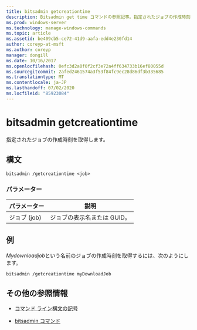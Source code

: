 ```yaml
---
title: bitsadmin getcreationtime
description: Bitsadmin get time コマンドの参照記事。指定されたジョブの作成時刻を取得します。
ms.prod: windows-server
ms.technology: manage-windows-commands
ms.topic: article
ms.assetid: be409cb5-ce72-41d9-aafa-edd4e230fd14
author: coreyp-at-msft
ms.author: coreyp
manager: dongill
ms.date: 10/16/2017
ms.openlocfilehash: 0efc3d2a0f0f2cf3e72a4ff634733b16ef80055d
ms.sourcegitcommit: 2afed2461574a3f53f84fc9ec28d86df3b335685
ms.translationtype: MT
ms.contentlocale: ja-JP
ms.lasthandoff: 07/02/2020
ms.locfileid: "85923084"
---
```

# <a name="bitsadmin-getcreationtime"></a>bitsadmin getcreationtime

指定されたジョブの作成時刻を取得します。

## <a name="syntax"></a>構文

```
bitsadmin /getcreationtime <job>
```

### <a name="parameters"></a>パラメーター

| パラメーター | 説明 |
| -------------- | -------------- |
| ジョブ (job) | ジョブの表示名または GUID。 |

## <a name="examples"></a>例

*Mydownloadjob*という名前のジョブの作成時刻を取得するには、次のようにします。

```
bitsadmin /getcreationtime myDownloadJob
```

## <a name="additional-references"></a>その他の参照情報

- [コマンド ライン構文の記号](command-line-syntax-key.md)

- [bitsadmin コマンド](bitsadmin.md)
